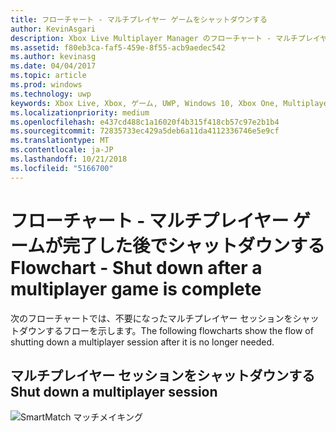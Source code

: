 ```yaml
---
title: フローチャート - マルチプレイヤー ゲームをシャットダウンする
author: KevinAsgari
description: Xbox Live Multiplayer Manager のフローチャート - マルチプレイヤー ゲームが完了した後でシャットダウンします。
ms.assetid: f80eb3ca-faf5-459e-8f55-acb9aedec542
ms.author: kevinasg
ms.date: 04/04/2017
ms.topic: article
ms.prod: windows
ms.technology: uwp
keywords: Xbox Live, Xbox, ゲーム, UWP, Windows 10, Xbox One, Multiplayer Manager, フローチャート
ms.localizationpriority: medium
ms.openlocfilehash: e437cd488c1a16020f4b315f418cb57c97e2b1b4
ms.sourcegitcommit: 72835733ec429a5deb6a11da4112336746e5e9cf
ms.translationtype: MT
ms.contentlocale: ja-JP
ms.lasthandoff: 10/21/2018
ms.locfileid: "5166700"
---
```

# <a name="flowchart---shut-down-after-a-multiplayer-game-is-complete"></a><span data-ttu-id="34d07-104">フローチャート - マルチプレイヤー ゲームが完了した後でシャットダウンする</span><span class="sxs-lookup"><span data-stu-id="34d07-104">Flowchart - Shut down after a multiplayer game is complete</span></span>

<span data-ttu-id="34d07-105">次のフローチャートでは、不要になったマルチプレイヤー セッションをシャットダウンするフローを示します。</span><span class="sxs-lookup"><span data-stu-id="34d07-105">The following flowcharts show the flow of shutting down a multiplayer session after it is no longer needed.</span></span>

## <a name="shut-down-a-multiplayer-session"></a><span data-ttu-id="34d07-106">マルチプレイヤー セッションをシャットダウンする</span><span class="sxs-lookup"><span data-stu-id="34d07-106">Shut down a multiplayer session</span></span>

![SmartMatch マッチメイキング](../../../images/multiplayer/mpm-shut-down.png)
